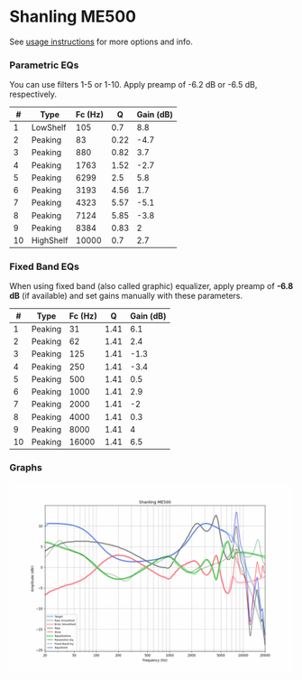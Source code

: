 # Shanling ME500
See [usage instructions](https://github.com/jaakkopasanen/AutoEq#usage) for more options and info.

### Parametric EQs
You can use filters 1-5 or 1-10. Apply preamp of -6.2 dB or -6.5 dB, respectively.

|   # | Type      |   Fc (Hz) |    Q |   Gain (dB) |
|-----|-----------|-----------|------|-------------|
|   1 | LowShelf  |       105 | 0.7  |         8.8 |
|   2 | Peaking   |        83 | 0.22 |        -4.7 |
|   3 | Peaking   |       880 | 0.82 |         3.7 |
|   4 | Peaking   |      1763 | 1.52 |        -2.7 |
|   5 | Peaking   |      6299 | 2.5  |         5.8 |
|   6 | Peaking   |      3193 | 4.56 |         1.7 |
|   7 | Peaking   |      4323 | 5.57 |        -5.1 |
|   8 | Peaking   |      7124 | 5.85 |        -3.8 |
|   9 | Peaking   |      8384 | 0.83 |         2   |
|  10 | HighShelf |     10000 | 0.7  |         2.7 |

### Fixed Band EQs
When using fixed band (also called graphic) equalizer, apply preamp of **-6.8 dB** (if available) and set gains manually with these parameters.

|   # | Type    |   Fc (Hz) |    Q |   Gain (dB) |
|-----|---------|-----------|------|-------------|
|   1 | Peaking |        31 | 1.41 |         6.1 |
|   2 | Peaking |        62 | 1.41 |         2.4 |
|   3 | Peaking |       125 | 1.41 |        -1.3 |
|   4 | Peaking |       250 | 1.41 |        -3.4 |
|   5 | Peaking |       500 | 1.41 |         0.5 |
|   6 | Peaking |      1000 | 1.41 |         2.9 |
|   7 | Peaking |      2000 | 1.41 |        -2   |
|   8 | Peaking |      4000 | 1.41 |         0.3 |
|   9 | Peaking |      8000 | 1.41 |         4   |
|  10 | Peaking |     16000 | 1.41 |         6.5 |

### Graphs
![](./Shanling%20ME500.png)
